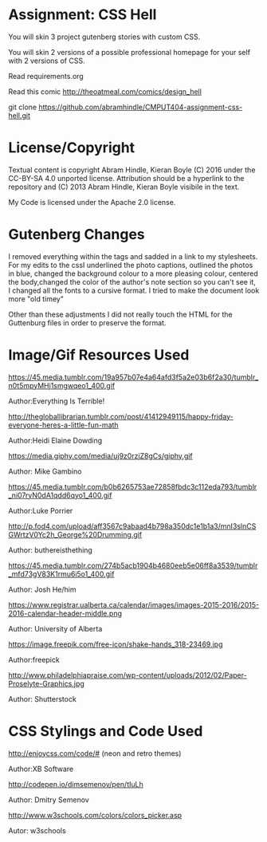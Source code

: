 Assignment: CSS Hell
====================

You will skin 3 project gutenberg stories with custom CSS.

You will skin 2 versions of a possible professional homepage for your
self with 2 versions of CSS.

Read requirements.org

Read this comic http://theoatmeal.com/comics/design_hell

git clone https://github.com/abramhindle/CMPUT404-assignment-css-hell.git

License/Copyright
=================

Textual content is copyright Abram Hindle, Kieran Boyle (C) 2016 under the CC-BY-SA
4.0 unported license. Attribution should be a hyperlink to the
repository and (C) 2013 Abram Hindle, Kieran Boyle visibile in the text.

My Code is licensed under the Apache 2.0 license.


Gutenberg Changes
=================

I removed everything within the <style></style> tags and sadded in a link to my stylesheets. For my edits to the cssI underlined the photo captions, outlined the photos in blue, changed the background colour to a more pleasing colour, centered the body,changed the color of the author's note section so you can't see it, I changed all the fonts to a cursive format. I tried to make the document look more "old timey" 

Other than these adjustments I did not really touch the HTML for the Guttenburg files in order to preserve the format.

Image/Gif Resources Used
========================

https://45.media.tumblr.com/19a957b07e4a64afd3f5a2e03b6f2a30/tumblr_n0t5mpyMHj1smgwqeo1_400.gif

Author:Everything Is Terrible!


http://thegloballibrarian.tumblr.com/post/41412949115/happy-friday-everyone-heres-a-little-fun-math

Author:Heidi Elaine Dowding

https://media.giphy.com/media/uj9z0rzjZ8gCs/giphy.gif

Author: Mike Gambino

https://45.media.tumblr.com/b0b6265753ae72858fbdc3c112eda793/tumblr_ni07ryN0dA1qdd6qyo1_400.gif

Author:Luke Porrier

http://p.fod4.com/upload/aff3567c9abaad4b798a350dc1e1b1a3/mnI3slnCSGWrtzV0Yc2h_George%20Drumming.gif

Author: buthereisthething

https://45.media.tumblr.com/274b5acb1904b4680eeb5e06ff8a3539/tumblr_mfd73gV83K1rmu6i5o1_400.gif

Author: Josh He/him

https://www.registrar.ualberta.ca/calendar/images/images-2015-2016/2015-2016-calendar-header-middle.png

Author: University of Alberta


https://image.freepik.com/free-icon/shake-hands_318-23469.jpg

Author:freepick

http://www.philadelphiapraise.com/wp-content/uploads/2012/02/Paper-Proselyte-Graphics.jpg

Author: Shutterstock


CSS Stylings and Code Used
==========================

http://enjoycss.com/code/# (neon and retro themes)

Author:XB Software

http://codepen.io/dimsemenov/pen/tIuLh

Author: Dmitry Semenov

http://www.w3schools.com/colors/colors_picker.asp

Autor: w3schools

